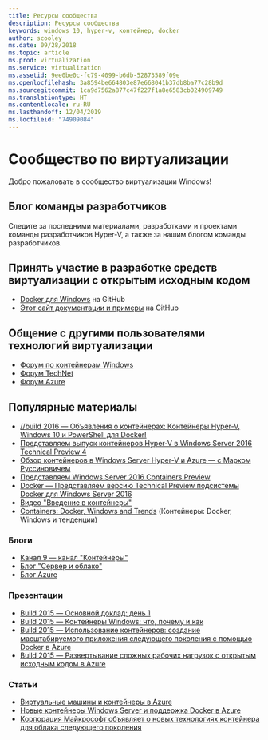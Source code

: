 ```yaml
---
title: Ресурсы сообщества
description: Ресурсы сообщества
keywords: windows 10, hyper-v, контейнер, docker
author: scooley
ms.date: 09/28/2018
ms.topic: article
ms.prod: virtualization
ms.service: virtualization
ms.assetid: 9ee0be0c-fc79-4099-b6db-52873589f09e
ms.openlocfilehash: 3a8594be664803e87e668041b37db8ba77c28b9d
ms.sourcegitcommit: 1ca9d7562a877c47f227f1a8e6583cb024909749
ms.translationtype: HT
ms.contentlocale: ru-RU
ms.lasthandoff: 12/04/2019
ms.locfileid: "74909084"
---
```

# <a name="virtualization-community"></a>Сообщество по виртуализации

Добро пожаловать в сообщество виртуализации Windows!

## <a name="read-the-team-blog"></a>Блог команды разработчиков

Следите за последними материалами, разработками и проектами команды разработчиков Hyper-V, а также за нашим блогом команды разработчиков.

## <a name="contribute-to-open-source-virtualization-tools"></a>Принять участие в разработке средств виртуализации с открытым исходным кодом

* [Docker для Windows](https://github.com/Microsoft/docker) на GitHub
* [Этот сайт документации и примеры](https://github.com/Microsoft/Virtualization-Documentation) на GitHub

## <a name="talk-to-other-virtualization-users"></a>Общение с другими пользователями технологий виртуализации

* [Форум по контейнерам Windows](https://social.msdn.microsoft.com/Forums/en-US/home?forum=windowscontainers)
* [Форум TechNet](https://social.technet.microsoft.com/Forums/windowsserver/en-US/home "Форумы TechNet")
* [Форум Azure](https://azure.microsoft.com/support/forums/)

## <a name="featured-content"></a>Популярные материалы

* [//build 2016 — Объявления о контейнерах: Контейнеры Hyper-V, Windows 10 и PowerShell для Docker!](https://blogs.technet.microsoft.com/virtualization/2016/04/01/build-2016-container-announcements-hyper-v-containers-and-windows-10-and-powershell-for-docker/)
* [Представляем выпуск контейнеров Hyper-V в Windows Server 2016 Technical Preview 4](http://blogs.technet.com/b/virtualization/archive/2015/11/19/announcing-the-release-of-hyper-v-containers-in-windows-server-2016-technical-preview-4.aspx)
* [Обзор контейнеров в Windows Server Hyper-V и Azure — с Марком Руссиновичем](https://youtu.be/YoA_MMlGPRc)
* [Представляем Windows Server 2016 Containers Preview](http://weblogs.asp.net/scottgu/announcing-windows-server-2016-containers-preview)
* [Docker — Представляем версию Technical Preview подсистемы Docker для Windows Server 2016](http://blog.docker.com/2015/08/tp-docker-engine-windows-server-2016/)
* [Видео "Введение в контейнеры"](https://channel9.msdn.com/Blogs/containers/Containers-101-with-Microsoft-and-Docker)
* [Containers: Docker, Windows and Trends](https://azure.microsoft.com/blog/2015/08/17/containers-docker-windows-and-trends/) (Контейнеры: Docker, Windows и тенденции)

### <a name="blogs"></a>Блоги 
* [Канал 9 — канал "Контейнеры"](https://channel9.msdn.com/Blogs/containers)
* [Блог "Сервер и облако"](http://blogs.technet.com/b/server-cloud/)
* [Блог Azure](https://azure.microsoft.com/blog/)

### <a name="presentations"></a>Презентации
* [Build 2015 — Основной доклад: день 1](http://channel9.msdn.com/Events/Build/2015/KEY01)
* [Build 2015 — Контейнеры Windows: что, почему и как](http://channel9.msdn.com/events/Build/2015/2-704)
* [Build 2015 — Использование контейнеров: создание масштабируемого приложения следующего поколения с помощью Docker в Azure](http://channel9.msdn.com/events/Build/2015/2-683)
* [Build 2015 — Развертывание сложных рабочих нагрузок с открытым исходным кодом в Azure](http://channel9.msdn.com/Events/Build/2015/2-732)

### <a name="articles"></a>Статьи 
* [Виртуальные машины и контейнеры в Azure](https://azure.microsoft.com/documentation/articles/virtual-machines-vms-containers/)
* [Новые контейнеры Windows Server и поддержка Docker в Azure](https://azure.microsoft.com/blog/2014/10/15/new-windows-server-containers-and-azure-support-for-docker/)
* [Корпорация Майкрософт объявляет о новых технологиях контейнера для облака следующего поколения](http://blogs.technet.com/b/server-cloud/archive/2015/04/08/microsoft-announces-new-container-technologies-for-the-next-generation-cloud.aspx)
